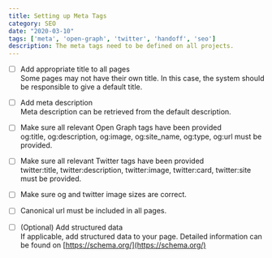 ```yaml
---
title: Setting up Meta Tags
category: SEO
date: "2020-03-10"
tags: ['meta', 'open-graph', 'twitter', 'handoff', 'seo']
description: The meta tags need to be defined on all projects.
---
```


- [ ] Add appropriate title to all pages  
Some pages may not have their own title. In this case, the system should be responsible to give a default title. 

- [ ] Add meta description  
Meta description can be retrieved from the default description.

- [ ] Make sure all relevant Open Graph tags have been provided  
og:title, og:description, og:image, og:site_name, og:type, og:url must be provided. 

- [ ] Make sure all relevant Twitter tags have been provided  
twitter:title, twitter:description, twitter:image, twitter:card, twitter:site must be provided.  

- [ ] Make sure og and twitter image sizes are correct.

- [ ] Canonical url must be included in all pages.

- [ ] (Optional) Add structured data  
If applicable, add structured data to your page. Detailed information can be found on [https://schema.org/](https://schema.org/)

